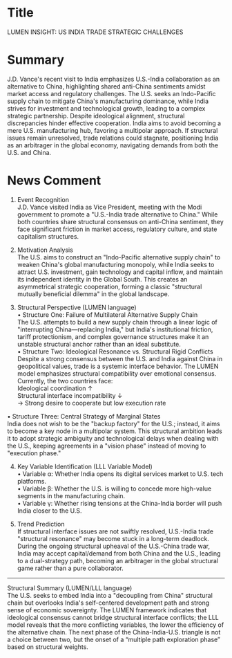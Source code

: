 # Title
LUMEN INSIGHT: US INDIA TRADE STRATEGIC CHALLENGES

# Summary
J.D. Vance's recent visit to India emphasizes U.S.-India collaboration as an alternative to China, highlighting shared anti-China sentiments amidst market access and regulatory challenges. The U.S. seeks an Indo-Pacific supply chain to mitigate China's manufacturing dominance, while India strives for investment and technological growth, leading to a complex strategic partnership. Despite ideological alignment, structural discrepancies hinder effective cooperation. India aims to avoid becoming a mere U.S. manufacturing hub, favoring a multipolar approach. If structural issues remain unresolved, trade relations could stagnate, positioning India as an arbitrager in the global economy, navigating demands from both the U.S. and China.

# News Comment
1. Event Recognition  
J.D. Vance visited India as Vice President, meeting with the Modi government to promote a "U.S.-India trade alternative to China." While both countries share structural consensus on anti-China sentiment, they face significant friction in market access, regulatory culture, and state capitalism structures.

2. Motivation Analysis  
The U.S. aims to construct an "Indo-Pacific alternative supply chain" to weaken China's global manufacturing monopoly, while India seeks to attract U.S. investment, gain technology and capital inflow, and maintain its independent identity in the Global South. This creates an asymmetrical strategic cooperation, forming a classic "structural mutually beneficial dilemma" in the global landscape.

3. Structural Perspective (LUMEN language)  
• Structure One: Failure of Multilateral Alternative Supply Chain  
The U.S. attempts to build a new supply chain through a linear logic of "interrupting China—replacing India," but India's institutional friction, tariff protectionism, and complex governance structures make it an unstable structural anchor rather than an ideal substitute.  
• Structure Two: Ideological Resonance vs. Structural Rigid Conflicts  
Despite a strong consensus between the U.S. and India against China in geopolitical values, trade is a systemic interface behavior. The LUMEN model emphasizes structural compatibility over emotional consensus. Currently, the two countries face:  
Ideological coordination ↑  
Structural interface incompatibility ↓  
→ Strong desire to cooperate but low execution rate  

• Structure Three: Central Strategy of Marginal States  
India does not wish to be the "backup factory" for the U.S.; instead, it aims to become a key node in a multipolar system. This structural ambition leads it to adopt strategic ambiguity and technological delays when dealing with the U.S., keeping agreements in a "vision phase" instead of moving to "execution phase."

4. Key Variable Identification (LLL Variable Model)  
• Variable α: Whether India opens its digital services market to U.S. tech platforms.  
• Variable β: Whether the U.S. is willing to concede more high-value segments in the manufacturing chain.  
• Variable γ: Whether rising tensions at the China-India border will push India closer to the U.S.

5. Trend Prediction  
If structural interface issues are not swiftly resolved, U.S.-India trade "structural resonance" may become stuck in a long-term deadlock. During the ongoing structural upheaval of the U.S.-China trade war, India may accept capital/demand from both China and the U.S., leading to a dual-strategy path, becoming an arbitrager in the global structural game rather than a pure collaborator.

---

Structural Summary (LUMEN/LLL language)  
The U.S. seeks to embed India into a "decoupling from China" structural chain but overlooks India's self-centered development path and strong sense of economic sovereignty. The LUMEN framework indicates that ideological consensus cannot bridge structural interface conflicts; the LLL model reveals that the more conflicting variables, the lower the efficiency of the alternative chain. The next phase of the China-India-U.S. triangle is not a choice between two, but the onset of a “multiple path exploration phase” based on structural weights.
